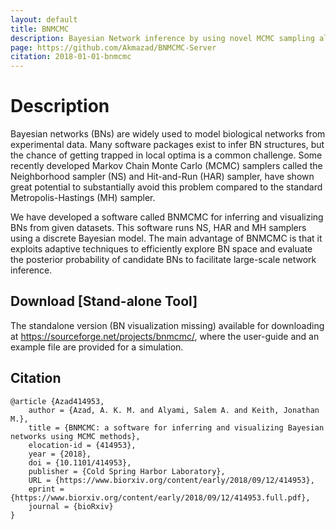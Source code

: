 ```yaml
---
layout: default
title: BNMCMC
description: Bayesian Network inference by using novel MCMC sampling algorithms
page: https://github.com/Akmazad/BNMCMC-Server
citation: 2018-01-01-bnmcmc
---
```


# Description

Bayesian networks (BNs) are widely used to model biological networks from experimental data. Many software packages exist to infer BN structures, but the chance of getting trapped in local optima is a common challenge. Some recently developed Markov Chain Monte Carlo (MCMC) samplers called the Neighborhood sampler (NS) and Hit-and-Run (HAR) sampler, have shown great potential to substantially avoid this problem compared to the standard Metropolis-Hastings (MH) sampler.

We have developed a software called BNMCMC for inferring and visualizing BNs from given datasets. This software runs NS, HAR and MH samplers using a discrete Bayesian model. The main advantage of BNMCMC is that it exploits adaptive techniques to efficiently explore BN space and evaluate the posterior probability of candidate BNs to facilitate large-scale network inference.


## Download [Stand-alone Tool]
The standalone version (BN visualization missing) available for downloading at https://sourceforge.net/projects/bnmcmc/, where the user-guide and an example file are provided for a simulation.

## Citation
```
@article {Azad414953,
	author = {Azad, A. K. M. and Alyami, Salem A. and Keith, Jonathan M.},
	title = {BNMCMC: a software for inferring and visualizing Bayesian networks using MCMC methods},
	elocation-id = {414953},
	year = {2018},
	doi = {10.1101/414953},
	publisher = {Cold Spring Harbor Laboratory},
	URL = {https://www.biorxiv.org/content/early/2018/09/12/414953},
	eprint = {https://www.biorxiv.org/content/early/2018/09/12/414953.full.pdf},
	journal = {bioRxiv}
}
```

